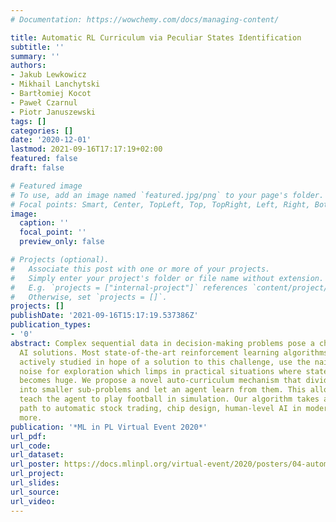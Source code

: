 ```yaml
---
# Documentation: https://wowchemy.com/docs/managing-content/

title: Automatic RL Curriculum via Peculiar States Identification
subtitle: ''
summary: ''
authors:
- Jakub Lewkowicz
- Mikhail Lanchytski
- Bartłomiej Kocot
- Paweł Czarnul
- Piotr Januszewski
tags: []
categories: []
date: '2020-12-01'
lastmod: 2021-09-16T17:17:19+02:00
featured: false
draft: false

# Featured image
# To use, add an image named `featured.jpg/png` to your page's folder.
# Focal points: Smart, Center, TopLeft, Top, TopRight, Left, Right, BottomLeft, Bottom, BottomRight.
image:
  caption: ''
  focal_point: ''
  preview_only: false

# Projects (optional).
#   Associate this post with one or more of your projects.
#   Simply enter your project's folder or file name without extension.
#   E.g. `projects = ["internal-project"]` references `content/project/deep-learning/index.md`.
#   Otherwise, set `projects = []`.
projects: []
publishDate: '2021-09-16T15:17:19.537386Z'
publication_types:
- '0'
abstract: Complex sequential data in decision-making problems pose a challenge for
  AI solutions. Most state-of-the-art reinforcement learning algorithms, although
  actively studied in hope of a solution to this challenge, use the naive action space
  noise for exploration which limps in practical situations where state-action space
  becomes huge. We propose a novel auto-curriculum mechanism that divides a problem
  into smaller sub-problems and let an agent learn from them. This allows us to successfully
  teach the agent to play football in simulation. Our algorithm takes a step on a
  path to automatic stock trading, chip design, human-level AI in modern games, and
  more.
publication: '*ML in PL Virtual Event 2020*'
url_pdf:
url_code:
url_dataset:
url_poster: https://docs.mlinpl.org/virtual-event/2020/posters/04-automatic_rl_curriculum_via_peculiar_states_identification.pdf
url_project:
url_slides:
url_source:
url_video:
---
```

